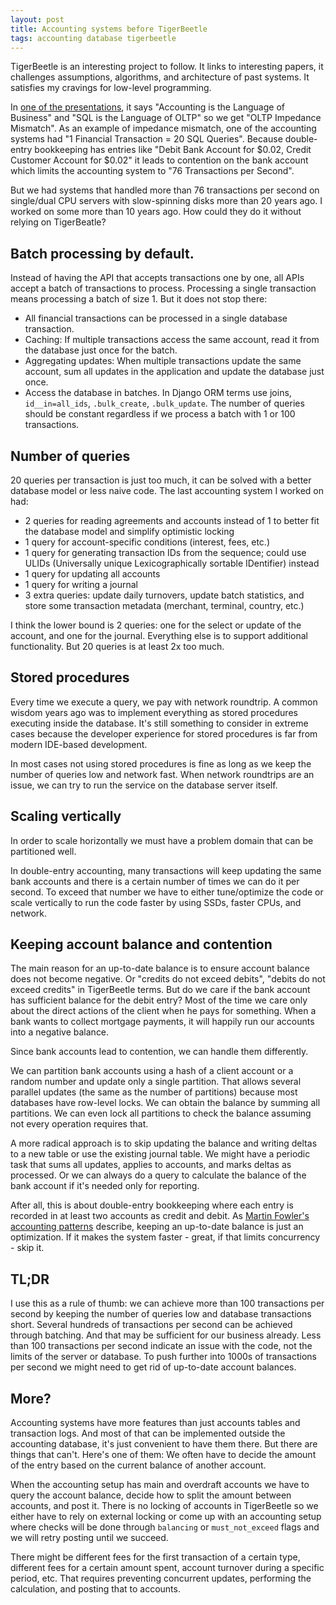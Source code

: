 ```yaml
---
layout: post
title: Accounting systems before TigerBeetle
tags: accounting database tigerbeetle
---
```


TigerBeetle is an interesting project to follow.  It links to interesting papers, it challenges assumptions, algorithms, and architecture of past systems. It satisfies my cravings for low-level programming.

In [one of the presentations](https://youtu.be/LHsjviZJ7PQ), it says "Accounting is the Language of Business" and "SQL is the Language of OLTP" so we get "OLTP Impedance Mismatch". As an example of impedance mismatch, one of the accounting systems had "1 Financial Transaction = 20 SQL Queries". Because double-entry bookkeeping has entries like "Debit Bank Account for $0.02, Credit Customer Account for $0.02" it leads to contention on the bank account which limits the accounting system to "76 Transactions per Second".

But we had systems that handled more than 76 transactions per second on single/dual CPU servers with slow-spinning disks more than 20 years ago. I worked on some more than 10 years ago. How could they do it without relying on TigerBeatle?

## Batch processing by default.

Instead of having the API that accepts transactions one by one, all APIs accept a batch of transactions to process. Processing a single transaction means processing a batch of size 1. But it does not stop there:

- All financial transactions can be processed in a single database transaction.
- Caching: If multiple transactions access the same account, read it from the database just once for the batch.
- Aggregating updates: When multiple transactions update the same account, sum all updates in the application and update the database just once.
- Access the database in batches. In Django ORM terms use joins, `id__in=all_ids`, `.bulk_create`, `.bulk_update`. The number of queries should be constant regardless if we process a batch with 1 or 100 transactions.

## Number of queries

20 queries per transaction is just too much, it can be solved with a better database model or less naive code. The last accounting system I worked on had:

- 2 queries for reading agreements and accounts instead of 1 to better fit the database model and simplify optimistic locking
- 1 query for account-specific conditions (interest, fees, etc.)
- 1 query for generating transaction IDs from the sequence; could use ULIDs (Universally unique Lexicographically sortable IDentifier) instead
- 1 query for updating all accounts
- 1 query for writing a journal
- 3 extra queries: update daily turnovers, update batch statistics, and store some transaction metadata (merchant, terminal, country, etc.)

I think the lower bound is 2 queries: one for the select or update of the account, and one for the journal. Everything else is to support additional functionality. But 20 queries is at least 2x too much.

## Stored procedures

Every time we execute a query, we pay with network roundtrip. A common wisdom years ago was to implement everything as stored procedures executing inside the database. It's still something to consider in extreme cases because the developer experience for stored procedures is far from modern IDE-based development.

In most cases not using stored procedures is fine as long as we keep the number of queries low and network fast. When network roundtrips are an issue, we can try to run the service on the database server itself. 

## Scaling vertically

In order to scale horizontally we must have a problem domain that can be partitioned well.

In double-entry accounting, many transactions will keep updating the same bank accounts and there is a certain number of times we can do it per second. To exceed that number we have to either tune/optimize the code or scale vertically to run the code faster by using SSDs, faster CPUs, and network.

## Keeping account balance and contention

The main reason for an up-to-date balance is to ensure account balance does not become negative. Or "credits do not exceed debits", "debits do not exceed credits" in TigerBeetle terms. But do we care if the bank account has sufficient balance for the debit entry? Most of the time we care only about the direct actions of the client when he pays for something. When a bank wants to collect mortgage payments, it will happily run our accounts into a negative balance.

Since bank accounts lead to contention, we can handle them differently.

We can partition bank accounts using a hash of a client account or a random number and update only a single partition. That allows several parallel updates (the same as the number of partitions) because most databases have row-level locks. We can obtain the balance by summing all partitions. We can even lock all partitions to check the balance assuming not every operation requires that.

A more radical approach is to skip updating the balance and writing deltas to a new table or use the existing journal table. We might have a periodic task that sums all updates, applies to accounts, and marks deltas as processed. Or we can always do a query to calculate the balance of the bank account if it's needed only for reporting.

After all, this is about double-entry bookkeeping where each entry is recorded in at least two accounts as credit and debit. As [Martin Fowler's accounting patterns](https://martinfowler.com/apsupp/accounting.pdf) describe, keeping an up-to-date balance is just an optimization. If it makes the system faster - great, if that limits concurrency - skip it.

## TL;DR

I use this as a rule of thumb: we can achieve more than 100 transactions per second by keeping the number of queries low and database transactions short. Several hundreds of transactions per second can be achieved through batching. And that may be sufficient for our business already. Less than 100 transactions per second indicate an issue with the code, not the limits of the server or database. To push further into 1000s of transactions per second we might need to get rid of up-to-date account balances.

## More?

Accounting systems have more features than just accounts tables and transaction logs. And most of that can be implemented outside the accounting database, it's just convenient to have them there. But there are things that can't. Here's one of them: We often have to decide the amount of the entry based on the current balance of another account. 

When the accounting setup has main and overdraft accounts we have to query the account balance, decide how to split the amount between accounts, and post it. There is no locking of accounts in TigerBeetle so we either have to rely on external locking or come up with an accounting setup where checks will be done through `balancing` or `must_not_exceed` flags and we will retry posting until we succeed.

There might be different fees for the first transaction of a certain type, different fees for a certain amount spent, account turnover during a specific period, etc. That requires preventing concurrent updates, performing the calculation, and posting that to accounts.


